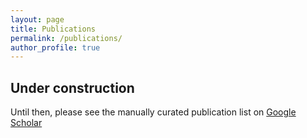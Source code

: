 ```yaml
---
layout: page
title: Publications
permalink: /publications/
author_profile: true
---
```


## Under construction

Until then, please see the manually curated publication list on [Google Scholar](https://scholar.google.com/citations?user=ths6zX0AAAAJ&hl=en)
